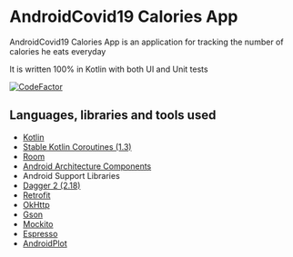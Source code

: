 # AndroidCovid19 Calories App

AndroidCovid19 Calories App is an application for tracking the number of calories he eats everyday

It is written 100% in Kotlin with both UI and Unit tests



[![CodeFactor](https://www.codefactor.io/repository/github/e-kibet/androidcovid19caloriestracker/badge)](https://www.codefactor.io/repository/github/e-kibet/androidcovid19caloriestracker)


## Languages, libraries and tools used

* [Kotlin](https://kotlinlang.org/)
* [Stable Kotlin Coroutines (1.3)](https://github.com/Kotlin/kotlinx.coroutines)
* [Room](https://developer.android.com/topic/libraries/architecture/room.html)
* [Android Architecture Components](https://developer.android.com/topic/libraries/architecture/index.html)
* Android Support Libraries
* [Dagger 2 (2.18)](https://github.com/google/dagger)
* [Retrofit](http://square.github.io/retrofit/)
* [OkHttp](http://square.github.io/okhttp/)
* [Gson](https://github.com/google/gson)
* [Mockito](http://site.mockito.org/)
* [Espresso](https://developer.android.com/training/testing/espresso/index.html)
* [AndroidPlot](https://github.com/halfhp/androidplot)

